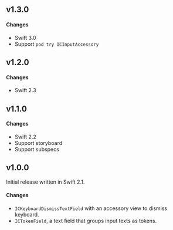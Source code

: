 ## v1.3.0

#### Changes

* Swift 3.0
* Support `pod try ICInputAccessory`

## v1.2.0

#### Changes

* Swift 2.3

## v1.1.0

#### Changes

* Swift 2.2
* Support storyboard
* Support subspecs

## v1.0.0

Initial release written in Swift 2.1.

#### Changes

* `ICKeyboardDismissTextField` with an accessory view to dismiss keyboard.
* `ICTokenField`, a text field that groups input texts as tokens.
